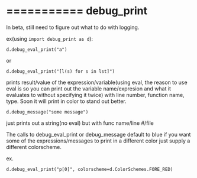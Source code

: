 ===========
debug_print
===========

In beta, still need to figure out what to do with logging.

ex(using `import debug_print as d`):
    
    d.debug_eval_print("a")

or

    d.debug_eval_print("[l(s) for s in lst]")

prints result/value of the expression/variable(using eval, the reason
to use eval is so you can print out the variable name/expresion 
and what it evaluates to without specifying it twice) with line number, function name, type.
Soon it will print in color to stand out better.

    d.debug_message("some message")

just prints out a string(no eval) but with func name/line #/file

The calls to debug_eval_print or debug_message default to blue if you want
some of the expressions/messages to print in a different color just supply
a different colorscheme.

ex.

    d.debug_eval_print("p[0]", colorscheme=d.ColorSchemes.FORE_RED)

